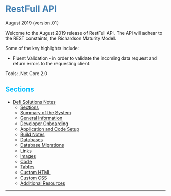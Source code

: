 
<style>
        h1 {
            color:Steelblue;
        }
        h2 {
            color:DeepSkyBlue
        }
        h3{
            color:lightSkyBlue
        }
        Powershell{
            color:green
        }
</style>

# RestFull API 
August 2019 (version .01)

Welcome to the August 2019 release of RestFull API. The API will adhear to the REST constaints, the Richardson Maturity Model. 

Some of the key highlights include: 
- Fluent Validation - in order to validate the incoming data request and return errors to the requesting client.

Tools:
.Net Core 2.0




## Sections
- [Defi Solutions Notes](#defi-solutions-notes)
    - [Sections](#sections)
    - [Summary of the System](#summary-of-the-system)
    - [General Information](#general-information)
    - [Developer Onboarding](#developer-onboarding)
    - [Application and Code Setup](#Application-and-Code-Setup)
    - [Build Notes](#build-notes)
    - [Databases](#Databases)
    - [Database Migrations](#Database-Migration)
    - [Links](#links)
    - [Images](#images)
    - [Code](#code)
    - [Tables](#tables)
    - [Custom HTML](#custom-html)
    - [Custom CSS](#custom-css)
    - [Additional Resources](#additional-resources)

---